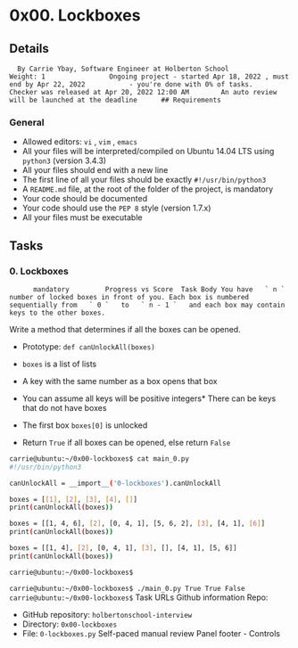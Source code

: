 # 0x00. Lockboxes
## Details
      By Carrie Ybay, Software Engineer at Holberton School          Weight: 1                Ongoing project - started Apr 18, 2022 , must end by Apr 22, 2022           - you're done with 0% of tasks.              Checker was released at Apr 20, 2022 12:00 AM        An auto review will be launched at the deadline      ## Requirements
### General
* Allowed editors:  ` vi ` ,  ` vim ` ,  ` emacs ` 
* All your files will be interpreted/compiled on Ubuntu 14.04 LTS using  ` python3 `  (version 3.4.3)
* All your files should end with a new line
* The first line of all your files should be exactly  ` #!/usr/bin/python3 ` 
* A  ` README.md `  file, at the root of the folder of the project, is mandatory
* Your code should be documented
* Your code should use the  ` PEP 8 `  style (version 1.7.x)
* All your files must be executable
## Tasks
### 0. Lockboxes
          mandatory         Progress vs Score  Task Body You have   ` n `   number of locked boxes in front of you. Each box is numbered sequentially from   ` 0 `   to   ` n - 1 `   and each box may contain keys to the other boxes. 
Write a method that determines if all the boxes can be opened.
* Prototype:  ` def canUnlockAll(boxes) ` 
*  ` boxes `  is a list of lists
* A key with the same number as a box opens that box
* You can assume all keys will be positive integers* There can be keys that do not have boxes

* The first box  ` boxes[0] `  is unlocked
* Return  ` True `  if all boxes can be opened, else return  ` False ` 
```bash
carrie@ubuntu:~/0x00-lockboxes$ cat main_0.py
#!/usr/bin/python3

canUnlockAll = __import__('0-lockboxes').canUnlockAll

boxes = [[1], [2], [3], [4], []]
print(canUnlockAll(boxes))

boxes = [[1, 4, 6], [2], [0, 4, 1], [5, 6, 2], [3], [4, 1], [6]]
print(canUnlockAll(boxes))

boxes = [[1, 4], [2], [0, 4, 1], [3], [], [4, 1], [5, 6]]
print(canUnlockAll(boxes))

carrie@ubuntu:~/0x00-lockboxes$

```
 ` carrie@ubuntu:~/0x00-lockboxes$ ./main_0.py
True
True
False
carrie@ubuntu:~/0x00-lockboxes$
 `  Task URLs  Github information Repo:
* GitHub repository:  ` holbertonschool-interview ` 
* Directory:  ` 0x00-lockboxes ` 
* File:  ` 0-lockboxes.py ` 
 Self-paced manual review  Panel footer - Controls 
 